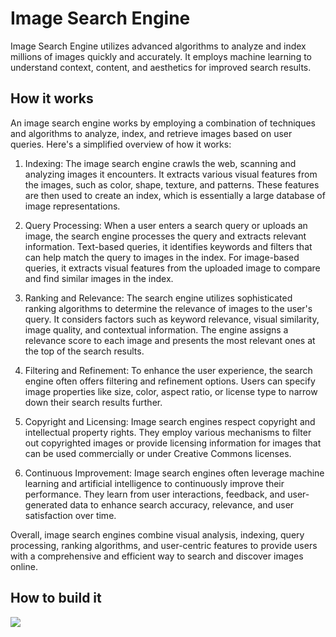 # Image Search Engine
Image Search Engine utilizes advanced algorithms to analyze and index millions of images quickly and accurately. It employs machine learning to understand context, content, and aesthetics for improved search results. 

## How it works
An image search engine works by employing a combination of techniques and algorithms to analyze, index, and retrieve images based on user queries. Here's a simplified overview of how it works:

1) Indexing: The image search engine crawls the web, scanning and analyzing images it encounters. It extracts various visual features from the images, such as color, shape, texture, and patterns. These features are then used to create an index, which is essentially a large database of image representations.

2) Query Processing: When a user enters a search query or uploads an image, the search engine processes the query and extracts relevant information. Text-based queries, it identifies keywords and filters that can help match the query to images in the index. For image-based queries, it extracts visual features from the uploaded image to compare and find similar images in the index.

3) Ranking and Relevance: The search engine utilizes sophisticated ranking algorithms to determine the relevance of images to the user's query. It considers factors such as keyword relevance, visual similarity, image quality, and contextual information. The engine assigns a relevance score to each image and presents the most relevant ones at the top of the search results.

4) Filtering and Refinement: To enhance the user experience, the search engine often offers filtering and refinement options. Users can specify image properties like size, color, aspect ratio, or license type to narrow down their search results further.

5) Copyright and Licensing: Image search engines respect copyright and intellectual property rights. They employ various mechanisms to filter out copyrighted images or provide licensing information for images that can be used commercially or under Creative Commons licenses.

6) Continuous Improvement: Image search engines often leverage machine learning and artificial intelligence to continuously improve their performance. They learn from user interactions, feedback, and user-generated data to enhance search accuracy, relevance, and user satisfaction over time.

Overall, image search engines combine visual analysis, indexing, query processing, ranking algorithms, and user-centric features to provide users with a comprehensive and efficient way to search and discover images online.

## How to build it
![](https://raw.githubusercontent.com/MoAmrYehia/res/master/vector-search-diagram-cropped-white-space.png)
